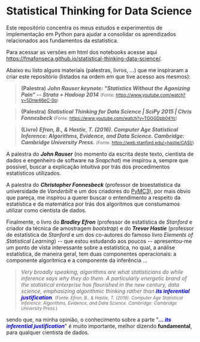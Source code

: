 # Statistical Thinking for Data Science

Este repositório concentra os meus estudos e experimentos de implementação em Python para ajudar a consolidar os aprendizados relacionados aos fundamentos da estatística.

Para acessar as versões em html dos notebooks acesse aqui https://fmafonseca.github.io/statistical-thinking-data-science/.

Abaixo eu listo alguns materiais (palestras, livros, ...) que me inspiraram a criar este repositório (listados na ordem em que tive acesso aos mesmos):
>**(Palestra)** ***John Rauser keynote: "Statistics Without the Agonizing Pain" -- Strata + Hadoop 2014***
<small>(Fonte: https://www.youtube.com/watch?v=5Dnw46eC-0o)</small>

> **(Palestra)** ***Statistical Thinking for Data Science | SciPy 2015 | Chris Fonnesbeck***
<small>(Fonte: https://www.youtube.com/watch?v=TGGGDpb04Yc)</small>

>**(Livro)** ***Efron, B., & Hastie, T. (2016). Computer Age Statistical Inference: Algorithms, Evidence, and Data Science. Cambridge: Cambridge University Press.***
<small>(Fonte: https://web.stanford.edu/~hastie/CASI/)</small>

A palestra do ***John Rauser*** (no momento da escrita deste texto, cientista de dados e engenheiro de software na *Snapchat*) me inspirou a, sempre que possível, buscar a explicação intuitiva por trás dos procedimentos estatísticos utilizados.

A palestra do ***Christopher Fonnesbeck*** (professor de bioestatística da universidade de *Vanderbilt* e um dos criadores do [PyMC3](https://docs.pymc.io/#)), por mais óbvio que pareça, me inspirou a querer buscar o entendimento a respeito da estatística e da matemática por trás dos algoritmos que constumamos utilizar como cientista de dados.

Finalmente, o livro do ***Bradley Efron*** (professor de estatística de *Stanford* e criador da técnica de amostragem *bootstrap*) e do ***Trevor Hastie*** (professor de estatística de *Stanford* e um dos co-autores do famoso livro *Elements of Statistical Learning*) -- que estou estudando aos poucos -- apresentou-me um ponto de vista interessante sobre a estatística, no qual, a análise estatística, de maneira geral, tem duas componentes operacionais: a componente algorítmica e a componente da inferência ...

>*Very broadly speaking, algorithms are what statisticians do while inference says why they do them. A particularly energetic brand of the statistical enterprise has flourished in the new century, data science, emphasizing algorithmic thinking rather than <strong><em><font color=blue>its inferential justification</font></em></strong>.*
<small>(Fonte: *Efron, B., & Hastie, T. (2016). Computer Age Statistical Inference: Algorithms, Evidence, and Data Science. Cambridge: Cambridge University Press.*)</small>

sendo que, na minha opinião, o conhecimento sobre a parte "***<font color=blue>... its inferential justification</font>***" é muito importante, melhor dizendo **fundamental**, para qualquer cientista de dados.